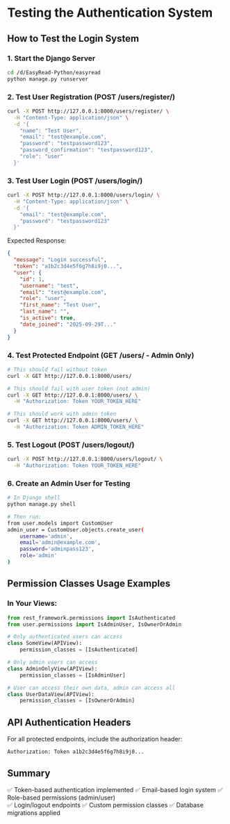 # Testing the Authentication System

## How to Test the Login System

### 1. Start the Django Server

```bash
cd /d/EasyRead-Python/easyread
python manage.py runserver
```

### 2. Test User Registration (POST /users/register/)

```bash
curl -X POST http://127.0.0.1:8000/users/register/ \
  -H "Content-Type: application/json" \
  -d '{
    "name": "Test User",
    "email": "test@example.com",
    "password": "testpassword123",
    "password_confirmation": "testpassword123",
    "role": "user"
  }'
```

### 3. Test User Login (POST /users/login/)

```bash
curl -X POST http://127.0.0.1:8000/users/login/ \
  -H "Content-Type: application/json" \
  -d '{
    "email": "test@example.com",
    "password": "testpassword123"
  }'
```

Expected Response:

```json
{
  "message": "Login successful",
  "token": "a1b2c3d4e5f6g7h8i9j0...",
  "user": {
    "id": 1,
    "username": "test",
    "email": "test@example.com",
    "role": "user",
    "first_name": "Test User",
    "last_name": "",
    "is_active": true,
    "date_joined": "2025-09-29T..."
  }
}
```

### 4. Test Protected Endpoint (GET /users/ - Admin Only)

```bash
# This should fail without token
curl -X GET http://127.0.0.1:8000/users/

# This should fail with user token (not admin)
curl -X GET http://127.0.0.1:8000/users/ \
  -H "Authorization: Token YOUR_TOKEN_HERE"

# This should work with admin token
curl -X GET http://127.0.0.1:8000/users/ \
  -H "Authorization: Token ADMIN_TOKEN_HERE"
```

### 5. Test Logout (POST /users/logout/)

```bash
curl -X POST http://127.0.0.1:8000/users/logout/ \
  -H "Authorization: Token YOUR_TOKEN_HERE"
```

### 6. Create an Admin User for Testing

```bash
# In Django shell
python manage.py shell

# Then run:
from user.models import CustomUser
admin_user = CustomUser.objects.create_user(
    username='admin',
    email='admin@example.com',
    password='adminpass123',
    role='admin'
)
```

## Permission Classes Usage Examples

### In Your Views:

```python
from rest_framework.permissions import IsAuthenticated
from user.permissions import IsAdminUser, IsOwnerOrAdmin

# Only authenticated users can access
class SomeView(APIView):
    permission_classes = [IsAuthenticated]

# Only admin users can access
class AdminOnlyView(APIView):
    permission_classes = [IsAdminUser]

# User can access their own data, admin can access all
class UserDataView(APIView):
    permission_classes = [IsOwnerOrAdmin]
```

## API Authentication Headers

For all protected endpoints, include the authorization header:

```
Authorization: Token a1b2c3d4e5f6g7h8i9j0...
```

## Summary

✅ Token-based authentication implemented
✅ Email-based login system
✅ Role-based permissions (admin/user)  
✅ Login/logout endpoints
✅ Custom permission classes
✅ Database migrations applied
